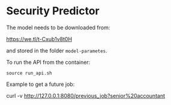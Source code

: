 # Security Predictor

The model needs to be downloaded from:

https://we.tl/t-Cxub1v8t0H

and stored in the folder `model-parametes`.


To run the API from the container:
```
source run_api.sh

```

Example to get a future job:

curl -v http://127.0.0.1:8080/previous_job?senior%20accountant
